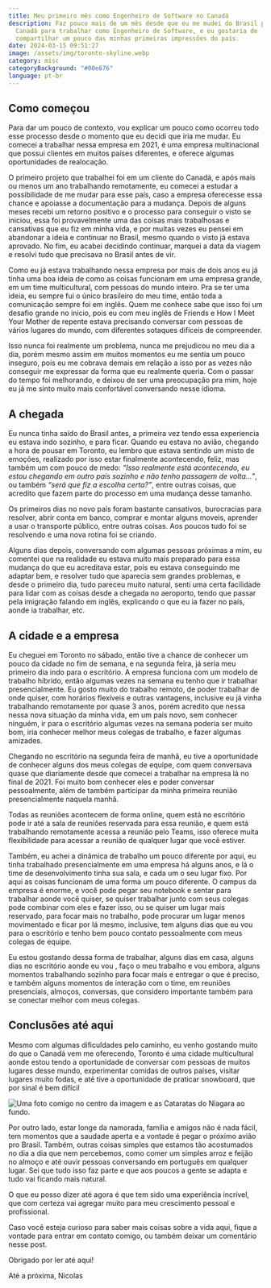 ```yaml
---
title: Meu primeiro mês como Engenheiro de Software no Canadá
description: Faz pouco mais de um mês desde que eu me mudei do Brasil para o
  Canadá para trabalhar como Engenheiro de Software, e eu gostaria de
  compartilhar um pouco das minhas primeiras impressões do país.
date: 2024-03-15 09:51:27
image: /assets/img/toronto-skyline.webp
category: misc
categoryBackground: "#00e676"
language: pt-br
---
```

## Como começou

Para dar um pouco de contexto, vou explicar um pouco como ocorreu todo esse processo desde o momento que eu decidi que iria me mudar. Eu comecei a trabalhar nessa empresa em 2021, é uma empresa multinacional que possui clientes em muitos países diferentes, e oferece algumas oportunidades de realocação.

O primeiro projeto que trabalhei foi em um cliente do Canadá, e após mais ou menos um ano trabalhando remotamente, eu comecei a estudar a possibilidade de me mudar para esse país, caso a empresa oferecesse essa chance e apoiasse a documentação para a mudança. Depois de alguns meses recebi um retorno positivo e o processo para conseguir o visto se iniciou, essa foi provavelmente uma das coisas mais trabalhosas e cansativas que eu fiz em minha vida, e por muitas vezes eu pensei em abandonar a ideia e continuar no Brasil, mesmo quando o visto já estava aprovado. No fim, eu acabei decidindo continuar, marquei a data da viagem e resolvi tudo que precisava no Brasil antes de vir.

Como eu já estava trabalhando nessa empresa por mais de dois anos eu já tinha uma boa ideia de como as coisas funcionam em uma empresa grande, em um time multicultural, com pessoas do mundo inteiro. Pra se ter uma ideia, eu sempre fui o único brasileiro do meu time, então toda a comunicação sempre foi em inglês. Quem me conhece sabe que isso foi um desafio grande no início, pois eu com meu inglês de Friends e How I Meet Your Mother de repente estava precisando conversar com pessoas de vários lugares do mundo, com diferentes sotaques difíceis de compreender.

Isso nunca foi realmente um problema, nunca me prejudicou no meu dia a dia, porém mesmo assim em muitos momentos eu me sentia um pouco inseguro, pois eu me cobrava demais em relação a isso por as vezes não conseguir me expressar da forma que eu realmente queria. Com o passar do tempo foi melhorando, e deixou de ser uma preocupação pra mim, hoje eu já me sinto muito mais confortável conversando nesse idioma.

## A chegada

Eu nunca tinha saído do Brasil antes, a primeira vez tendo essa experiencia eu estava indo sozinho, e para ficar. Quando eu estava no avião, chegando a hora de pousar em Toronto, eu lembro que estava sentindo um misto de emoções, realizado por isso estar finalmente acontecendo, feliz, mas também um com pouco de medo: *“Isso realmente está acontecendo, eu estou chegando em outro país sozinho e não tenho passagem de volta…”*, ou também *“será que fiz a escolha certa?”*, entre outras coisas, que acredito que fazem parte do processo em uma mudança desse tamanho.

Os primeiros dias no novo país foram bastante cansativos, burocracias para resolver, abrir conta em banco, comprar e montar alguns moveis, aprender a usar o transporte público, entre outras coisas. Aos poucos tudo foi se resolvendo e uma nova rotina foi se criando.

Alguns dias depois, conversando com algumas pessoas próximas a mim, eu comentei que na realidade eu estava muito mais preparado para essa mudança do que eu acreditava estar, pois eu estava conseguindo me adaptar bem, e resolver tudo que aparecia sem grandes problemas, e desde o primeiro dia, tudo pareceu muito natural, senti uma certa facilidade para lidar com as coisas desde a chegada no aeroporto, tendo que passar pela imigração falando em inglês, explicando o que eu ia fazer no país, aonde ia trabalhar, etc.

## A cidade e a empresa

Eu cheguei em Toronto no sábado, então tive a chance de conhecer um pouco da cidade no fim de semana, e na segunda feira, já seria meu primeiro dia indo para o escritório. A empresa funciona com um modelo de trabalho híbrido, então algumas vezes na semana eu tenho que ir trabalhar presencialmente. Eu gosto muito do trabalho remoto, de poder trabalhar de onde quiser, com horários flexíveis e outras vantagens, inclusive eu já vinha trabalhando remotamente por quase 3 anos, porém acredito que nessa nessa nova situação da minha vida, em um país novo, sem conhecer ninguém, ir para o escritório algumas vezes na semana poderia ser muito bom, iria conhecer melhor meus colegas de trabalho, e fazer algumas amizades.

Chegando no escritório na segunda feira de manhã, eu tive a oportunidade de conhecer alguns dos meus colegas de equipe, com quem conversava quase que diariamente desde que comecei a trabalhar na empresa lá no final de 2021. Foi muito bom conhecer eles e poder conversar pessoalmente, além de também participar da minha primeira reunião presencialmente naquela manhã.

Todas as reuniões acontecem de forma online, quem está no escritório pode ir até a sala de reuniões reservada para essa reunião, e quem está trabalhando remotamente acessa a reunião pelo Teams, isso oferece muita flexibilidade para acessar a reunião de qualquer lugar que você estiver.

Também, eu achei a dinâmica de trabalho um pouco diferente por aqui, eu tinha trabalhado presencialmente em uma empresa há alguns anos, e lá o time de desenvolvimento tinha sua sala, e cada um o seu lugar fixo. Por aqui as coisas funcionam de uma forma um pouco diferente. O campus da empresa é enorme, e você pode pegar seu notebook e sentar para trabalhar aonde você quiser, se quiser trabalhar junto com seus colegas pode combinar com eles e fazer isso, ou se quiser um lugar mais reservado, para focar mais no trabalho, pode procurar um lugar menos movimentado e ficar por lá mesmo, inclusive, tem alguns dias que eu vou para o escritório e tenho bem pouco contato pessoalmente com meus colegas de equipe.

Eu estou gostando dessa forma de trabalhar, alguns dias em casa, alguns dias no escritório aonde eu vou , faço o meu trabalho e vou embora, alguns momentos trabalhando sozinho para focar mais e entregar o que é preciso, e também alguns momentos de interação com o time, em reuniões presenciais, almoços, conversas, que considero importante também para se conectar melhor com meus colegas.

## Conclusões até aqui

Mesmo com algumas dificuldades pelo caminho, eu venho gostando muito do que o Canadá vem me oferecendo, Toronto é uma cidade multicultural aonde estou tendo a oportunidade de conversar com pessoas de muitos lugares desse mundo, experimentar comidas de outros países, visitar lugares muito fodas, e até tive a oportunidade de praticar snowboard, que por sinal é bem difícil

![Uma foto comigo no centro da imagem e as Cataratas do Niagara ao fundo.](/assets/img/niagara-falls-and-me.jpeg "Uma foto comigo no centro da imagem e as Cataratas do Niagara ao fundo.")

Por outro lado, estar longe da namorada, família e amigos não é nada fácil, tem momentos que a saudade aperta e a vontade é pegar o próximo avião pro Brasil. Também, outras coisas simples que estamos tão acostumados no dia a dia que nem percebemos, como comer um simples arroz e feijão no almoço e até ouvir pessoas conversando em português em qualquer lugar. Sei que tudo isso faz parte e que aos poucos a gente se adapta e tudo vai ficando mais natural.

O que eu posso dizer até agora é que tem sido uma experiência incrível, que com certeza vai agregar muito para meu crescimento pessoal e profissional.

Caso você esteja curioso para saber mais coisas sobre a vida aqui, fique a vontade para entrar em contato comigo, ou também deixar um comentário nesse post.

Obrigado por ler até aqui!

Até a próxima,
Nicolas